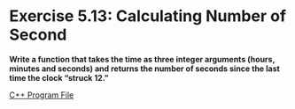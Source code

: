 # Exercise 5.13: Calculating Number of Second

**Write a function that takes the time as three integer arguments (hours, minutes and seconds) and returns the number of seconds since the last time the clock “struck 12.”**

[C++ Program File](p05_13.cpp)